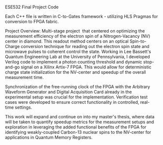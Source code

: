 ESE532 Final Project Code

Each C++ file is written in C-to-Gates framework - utilizing HLS Pragmas for conversion to FPGA fabric. 

Project Overview:
Multi-stage project  that centered on optimizing the measurement efficiency of the electron spin of a Nitrogen-Vacancy (NV) center in diamond. This readout method centers on an optical Spin-to-Charge conversion technique for reading out the electron spin state and microwave pulses to coherent control the state. Working in Lee Bassett's Quantum Engineering Lab at the University of Pennsylvania, I developed Verilog code to implement a photon counting threshold and dynamic stop-and-go signal on a Xilinx Artix-7 FPGA. This would allow for deterministic charge state initialization for the NV-center and speedup of the overall measurement time.

Synchronization of the free-running clock of the FPGA with the Arbitrary Waveform Generator and Digital Acquisition Card already in the experimental setup was crucial for the implementation. Verification test cases were developed to ensure correct functionality in controlled, real-time settings.

This work will expand and continue on into my master's thesis, where data will be taken to quantify speedup metrics for the measurement setups and exploration in leveraging the added functional benefits of the FPGA for identifying weakly-coupled Carbon-13 nuclear spins to the NV-center for applications in Quantum Memory Registers.
